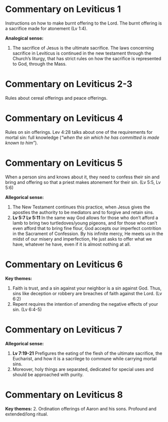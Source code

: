 # Commentary on Leviticus 1

Instructions on how to make burnt offering to the Lord. The burnt offering is a sacrifice made for atonement (Lv 1:4).

**Analogical sense:**

1. The sacrifice of Jesus is the ultimate sacrifice. The laws concerning sacrifice in Leviticus is continued in the new testament through the Church’s liturgy, that has strict rules on how the sacrifice is represented to God, through the Mass.

# Commentary on Leviticus 2-3

Rules about cereal offerings and peace offerings.

# Commentary on Leviticus 4

Rules on sin offerings. Lev 4:28 talks about one of the requirements for mortal sin: full knowledge (_“when the sin which he has committed is made known to him”_).

# Commentary on Leviticus 5

When a person sins and knows about it, they need to confess their sin and bring and offering so that a priest makes atonement for their sin. (Lv 5:5, Lv 5:6)

**Allegorical sense:**

1. The New Testament continues this practice, when Jesus gives the apostles the authority to be mediators and to forgive and retain sins.
2. **Lv 5:7 Lv 5:11** In the same way God allows for those who don’t afford a lamb to bring two turtledoves/young pigeons, and for those who can’t even afford that to bring fine flour, God accepts our imperfect contrition in the Sacrament of Confession. By his infinite mercy, He meets us in the midst of our misery and imperfection, He just asks to offer what we have, whatever he have, even if it is almost nothing at all.

# Commentary on Leviticus 6

**Key themes:**

1. Faith is trust, and a sin against your neighbor is a sin against God. Thus, sins like deception or robbery are breaches of faith against the Lord. (Lv 6:2)
2. Repent requires the intention of amending the negative effects of your sin. (Lv 6:4-5)

# Commentary on Leviticus 7

**Allegorical sense:**

1. **Lv 7:19-21** Prefigures the eating of the flesh of the ultimate sacrifice, the Eucharist, and how it is a sacrilege to commune while carrying mortal sins.
2. Moreover, holy things are separated, dedicated for special uses and should be approached with purity.

# Commentary on Leviticus 8

**Key themes:** 2. Ordination offerings of Aaron and his sons. Profound and extended/long ritual.
